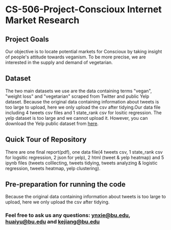 # CS-506-Project-Conscioux Internet Market Research
## Project Goals
Our objective is to locate potential markets for Conscioux by taking insight of people's attitude towards veganism. To be more precise, we are interested in the supply and demand of vegetarian.
## Dataset
The two main datasets we use are the data containing terms "vegan", "weight loss" and "vegetarian" scraped from Twitter and public Yelp dataset. Because the original data containing information about tweets is too large to upload, here we only upload the csv after tidying.Our data file including 4 tweets csv files and 1 state_rank csv for lositic regression. The yelp dataset is too large and we cannot upload it. However, you can download the Yelp public dataset from [here](https://www.yelp.com/dataset).
## Quick Tour of Repository
There are one final report(pdf), one data file(4 tweets csv, 1 state_rank csv for logsitic regression, 2 json for yelp), 2 html (tweet & yelp heatmap) and 5 ipynb files (tweets colllecting, tweets tidying, tweets analyzing & logistic regression, tweets heatmap, yelp clustering).
## Pre-preparation for running the code
Because the original data containing information about tweets is too large to upload, here we only upload the csv after tidying.
### Feel free to ask us any questions: ynxie@bu.edu, huaiyu@bu.edu and kejiang@bu.edu
